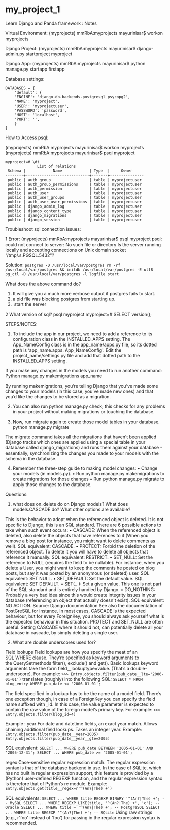 # my_project_1
Learn Django and Panda framework : Notes

Virtual Environment:
(myprojects) mmRbA:myprojects mayurinisar$ workon myprojects

Django Project: 
(myprojects) mmRbA:myprojects mayurinisar$ django-admin.py startproject myproject

Django App: 
(myprojects) mmRbA:myprojects mayurinisar$ python manage.py startapp firstapp

Database settings: 

	DATABASES = {
	    'default': {
		'ENGINE': 'django.db.backends.postgresql_psycopg2',
		'NAME': 'myproject',
		'USER': 'myprojectuser',
		'PASSWORD': 'password',
		'HOST': 'localhost',
		'PORT': '',
	    }
	}

How to Access psql: 

(myprojects) mmRbA:myprojects mayurinisar$ workon myprojects
(myprojects) mmRbA:myprojects mayurinisar$ psql myproject


	myproject=# \dt
			      List of relations
	 Schema |            Name            | Type  |     Owner     
	--------+----------------------------+-------+---------------
	 public | auth_group                 | table | myprojectuser
	 public | auth_group_permissions     | table | myprojectuser
	 public | auth_permission            | table | myprojectuser
	 public | auth_user                  | table | myprojectuser
	 public | auth_user_groups           | table | myprojectuser
	 public | auth_user_user_permissions | table | myprojectuser
	 public | django_admin_log           | table | myprojectuser
	 public | django_content_type        | table | myprojectuser
	 public | django_migrations          | table | myprojectuser
	 public | django_session             | table | myprojectuser


Troubleshoot sql connection issues:

1 Error: 
(myprojects) mmRbA:myprojects mayurinisar$ psql myproject
psql: could not connect to server: No such file or directory
	Is the server running locally and accepting
	connections on Unix domain socket “/tmp/.s.PGSQL.5432"?

Solution: 
	``` postgres -D /usr/local/var/postgres
	rm -rf /usr/local/var/postgres && initdb /usr/local/var/postgres -E utf8
	pg_ctl -D /usr/local/var/postgres -l logfile start ```


What does the above command do?
1. It will give you a much more verbose output if postgres fails to start.
2.  a pid file was blocking postgres from starting up.
3.  start the server

2  What version of sql?
	psql myproject
	myproject=# SELECT version(); 


STEPS/NOTES:

1. To include the app in our project, we need to add a reference to its configuration class in the INSTALLED_APPS setting. The App_NameConfig class is in the app_name/apps.py file, so its dotted path is ‘app_name.apps. App_NameConfig'. Edit the project_name/settings.py file and add that dotted path to the INSTALLED_APPS setting.

If you make any changes in the models you need to run another command: 
Python manage.py makemigrations  app_name

By running makemigrations, you’re telling Django that you’ve made some changes to your models (in this case, you’ve made new ones) and that you’d like the changes to be stored as a migration.

2. You can also run python manage.py check; this checks for any problems in your project without making migrations or touching the database.

3. Now, run migrate again to create those model tables in your database.
python manage.py migrate

The migrate command takes all the migrations that haven’t been applied (Django tracks which ones are applied using a special table in your database called django_migrations) and runs them against your database - essentially, synchronizing the changes you made to your models with the schema in the database.

4. Remember the three-step guide to making model changes:
	•	Change your models (in models.py).
	•	Run python manage.py makemigrations to create migrations for those changes
	•	Run python manage.py migrate to apply those changes to the database.

Questions: 
1. what does on_delete do on Django models? What does models.CASCADE do? What other options are available?

This is the behavior to adopt when the referenced object is deleted. It is not specific to Django, this is an SQL standard.
There are 6 possible actions to take when such event occurs:
	•	CASCADE: When the referenced object is deleted, also delete the objects that have references to it (When you remove a blog post for instance, you might want to delete comments as well). SQL equivalent: CASCADE.
	•	PROTECT: Forbid the deletion of the referenced object. To delete it you will have to delete all objects that reference it manually. SQL equivalent: RESTRICT.
	•	SET_NULL: Set the reference to NULL (requires the field to be nullable). For instance, when you delete a User, you might want to keep the comments he posted on blog posts, but say it was posted by an anonymous (or deleted) user. SQL equivalent: SET NULL.
	•	SET_DEFAULT: Set the default value. SQL equivalent: SET DEFAULT.
	•	SET(...): Set a given value. This one is not part of the SQL standard and is entirely handled by Django.
	•	DO_NOTHING: Probably a very bad idea since this would create integrity issues in your database (referencing an object that actually doesn't exist). SQL equivalent: NO ACTION.
Source: Django documentation
See also the documentation of PostGreSQL for instance.
In most cases, CASCADE is the expected behaviour, but for every ForeignKey, you should always ask yourself what is the expected behaviour in this situation. PROTECT and SET_NULL are often useful. Setting CASCADE where it should not, can potentially delete all your database in cascade, by simply deleting a single user.


2. What are double underscores used for?

Field lookups
Field lookups are how you specify the meat of an SQL WHERE clause. They’re specified as keyword arguments to the QuerySetmethods filter(), exclude() and get().
Basic lookups keyword arguments take the form field__lookuptype=value. (That’s a double-underscore). For example:
	``` >>> Entry.objects.filter(pub_date__lte='2006-01-01') ```
translates (roughly) into the following SQL:
	```SELECT * FROM blog_entry WHERE pub_date <= '2006-01-01';```

The field specified in a lookup has to be the name of a model field. There’s one exception though, in case of a ForeignKey you can specify the field name suffixed with _id. In this case, the value parameter is expected to contain the raw value of the foreign model’s primary key. For example:
	```>>> Entry.objects.filter(blog_id=4)```



Example : year
For date and datetime fields, an exact year match. Allows chaining additional field lookups. Takes an integer year.
Example:
	```Entry.objects.filter(pub_date__year=2005)
	Entry.objects.filter(pub_date__year__gte=2005)```

SQL equivalent:
	```SELECT ... WHERE pub_date BETWEEN '2005-01-01' AND '2005-12-31';
	SELECT ... WHERE pub_date >= '2005-01-01';```


regex
Case-sensitive regular expression match.
The regular expression syntax is that of the database backend in use. In the case of SQLite, which has no built in regular expression support, this feature is provided by a (Python) user-defined REGEXP function, and the regular expression syntax is therefore that of Python’s re module.
Example:
	```Entry.objects.get(title__regex=r'^(An?|The) +’)```

SQL equivalents:
	```SELECT ... WHERE title REGEXP BINARY '^(An?|The) +'; -- MySQL
	SELECT ... WHERE REGEXP_LIKE(title, '^(An?|The) +', 'c'); -- Oracle
	SELECT ... WHERE title ~ '^(An?|The) +'; -- PostgreSQL
	SELECT ... WHERE title REGEXP '^(An?|The) +'; -- SQLite```
Using raw strings (e.g., r'foo' instead of 'foo') for passing in the regular expression syntax is recommended.

